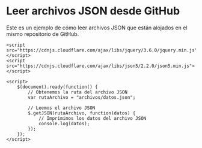 <!DOCTYPE html>
<html lang="en">
<head>
    <meta charset="UTF-8">
    <title>Leer archivos JSON desde GitHub</title>
</head>
<body>
    <h1>Leer archivos JSON desde GitHub</h1>
    <p>Este es un ejemplo de cómo leer archivos JSON que están alojados en el mismo repositorio de GitHub.</p>

    <script src="https://cdnjs.cloudflare.com/ajax/libs/jquery/3.6.0/jquery.min.js"></script>
    <script src="https://cdnjs.cloudflare.com/ajax/libs/json5/2.2.0/json5.min.js"></script>

    <script>
        $(document).ready(function() {
            // Obtenemos la ruta del archivo JSON
            var rutaArchivo = "archivos/datos.json";

            // Leemos el archivo JSON
            $.getJSON(rutaArchivo, function(datos) {
                // Imprimimos los datos del archivo JSON
                console.log(datos);
            });
        });
    </script>
</body>
</html>
